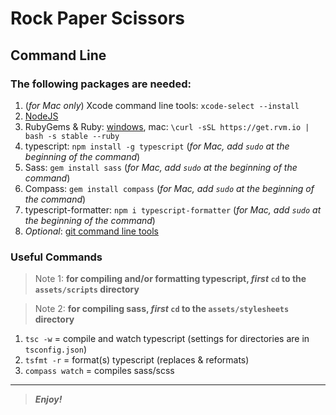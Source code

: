 [//]: # (Start README.md file)

Rock Paper Scissors
===================

Command Line
------------

### The following packages are needed:

1. (_for Mac only_) Xcode command line tools: `xcode-select --install`
2. [NodeJS](https://nodejs.org/en/)
3. RubyGems & Ruby: [windows](https://rubyinstaller.org/), mac: `\curl -sSL https://get.rvm.io | bash -s stable --ruby`
4. typescript: `npm install -g typescript` (_for Mac, add `sudo` at the beginning of the command_)
5. Sass: `gem install sass` (_for Mac, add `sudo` at the beginning of the command_)
6. Compass: `gem install compass` (_for Mac, add `sudo` at the beginning of the command_)
7. typescript-formatter: `npm i typescript-formatter` (_for Mac, add `sudo` at the beginning of the command_)
8. _Optional_: [git command line tools](https://git-scm.com/downloads/)

### Useful Commands

> Note 1: **for compiling and/or formatting typescript, _first_ `cd` to the `assets/scripts` directory**

> Note 2: **for compiling sass, _first_ `cd` to the `assets/stylesheets` directory**

1. `tsc -w` = compile and watch typescript (settings for directories are in `tsconfig.json`)
2. `tsfmt -r` = format(s) typescript (replaces & reformats)
3. `compass watch` = compiles sass/scss
<!-- 3. `sass --watch assets/stylesheets/sass:assets/stylesheets/css` = compile and watch sass and/or scss -->

--------

> ***Enjoy!***

[//]: # "End README.md file"
